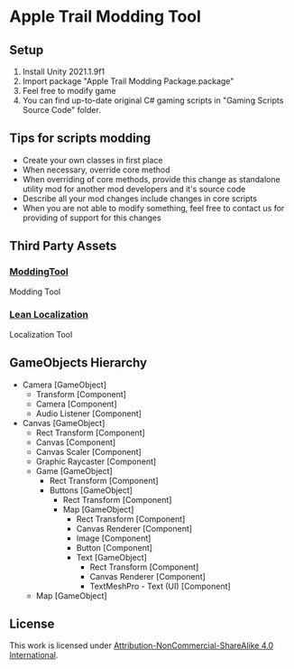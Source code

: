 # Apple Trail Modding Tool
## Setup
1. Install Unity 2021.1.9f1
2. Import package "Apple Trail Modding Package.package"
3. Feel free to modify game
4. You can find up-to-date original C# gaming scripts in "Gaming Scripts Source Code" folder.
## Tips for scripts modding
* Create your own classes in first place
* When necessary, override core method
* When overriding of core methods, provide this change as standalone utility mod for another mod developers and it's source code
* Describe all your mod changes include changes in core scripts
* When you are not able to modify something, feel free to contact us for providing of support for this changes
## Third Party Assets
### [ModdingTool](https://assetstore.unity.com/packages/tools/integration/modtool-75580)
Modding Tool
### [Lean Localization](https://assetstore.unity.com/packages/tools/localization/lean-localization-28504)
Localization Tool
## GameObjects Hierarchy
* Camera [GameObject]
    * Transform [Component]
    * Camera [Component]
    * Audio Listener [Component]
*  Canvas [GameObject]
    * Rect Transform [Component]
    * Canvas [Component]
    * Canvas Scaler [Component]
    * Graphic Raycaster [Component]
    * Game [GameObject]
        * Rect Transform [Component]
        * Buttons [GameObject]
            * Rect Transform [Component]
            * Map [GameObject]
                * Rect Transform [Component]
                * Canvas Renderer [Component]
                * Image [Component]
                * Button [Component]
                * Text [GameObject]
                    * Rect Transform [Component]
                    * Canvas Renderer [Component]
                    * TextMeshPro - Text (UI) [Component]
    * Map [GameObject]
## License
This work is licensed under [Attribution-NonCommercial-ShareAlike 4.0 International](http://creativecommons.org/licenses/by-nc-sa/4.0/).
